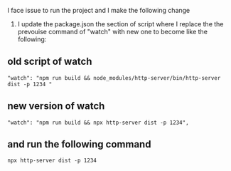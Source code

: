 I face issue to run the project and I make the following change
1. I update the package.json the section of script where I replace the the prevouise command of "watch" with new one to become like the following:
## old script of watch
` "watch": "npm run build && node_modules/http-server/bin/http-server dist -p 1234 " `
## new version of watch
` "watch": "npm run build && npx http-server dist -p 1234", `

## and run the following command
` npx http-server dist -p 1234 `
